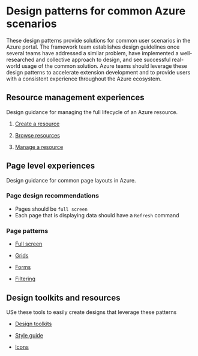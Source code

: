 # Design patterns for common Azure scenarios

These design patterns provide solutions for common user scenarios in the Azure portal. The framework team establishes design guidelines once several teams have addressed a similar problem, have implemented a well-researched and collective approach to design, and see successful real-world usage of the common solution. Azure teams should leverage these design patterns to accelerate extension development and to provide users with a consistent experience throughout the Azure ecosystem.

## Resource management experiences
Design guidance for managing the full lifecycle of an Azure resource.

1. [Create a resource](design-patterns-resource-create.md)

2. [Browse resources](design-patterns-resource-browse.md)

3. [Manage a resource](design-patterns-resource-manage.md)

## Page level experiences
Design guidance for common page layouts in Azure.

### Page design recommendations
* Pages should be `full screen`
* Each page that is displaying data should have a `Refresh` command

### Page patterns

* [Full screen](design-patterns-page-fullscreen.md)

* [Grids](design-patterns-page-grid.md)

* [Forms](design-patterns-page-forms.md)

* [Filtering](design-patterns-page-filtering.md)


## Design toolkits and resources
USe these tools to easily create designs that leverage these patterns

* [Design toolkits](design-patterns-toolkits.md)

* [Style guide](design-patterns-style-guide.md)

* [Icons](design-patterns-icons.md)

